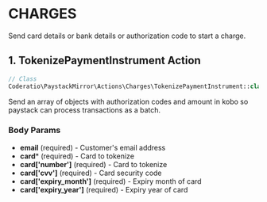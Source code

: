 # CHARGES
Send card details or bank details or authorization code to start a charge.

## 1. TokenizePaymentInstrument Action
```php
// Class
Coderatio\PaystackMirror\Actions\Charges\TokenizePaymentInstrument::class
```
Send an array of objects with authorization codes and amount in kobo so paystack can process transactions as a batch.
### Body Params

* **email** (required) - Customer's email address
* **card*** (required) - Card to tokenize
* **card['number']** (required) - Card to tokenize
* **card['cvv']** (required) - Card security code
* **card['expiry_month']** (required) - Expiry month of card
* **card['expiry_year']** (required) - Expiry year of card
